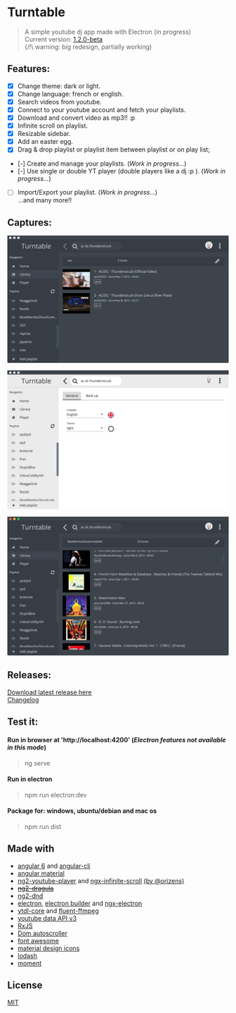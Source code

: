 # Turntable

> A simple youtube dj app made with Electron (in progress)  
> Current version: [1.2.0-beta](https://github.com/radiium/turntable/releases)  
> (/!\ warning: big redesign, partially working)  
  
## Features:  
- [x] Change theme: dark or light.  
- [x] Change language: french or english.  
- [x] Search videos from youtube.  
- [x] Connect to your youtube account and fetch your playlists.
- [x] Download and convert video as mp3!! :p  
- [x] Infinite scroll on playlist.  
- [x] Resizable sidebar.  
- [x] Add an easter egg.  
- [x] Drag & drop playlist or playlist item between playlist or on play list;  
- [-] Create and manage your playlists. (*Work in progress...*)  
- [-] Use single or double YT player (double players like a dj :p ). (*Work in progress...*)  
- [ ] Import/Export your playlist. (*Work in progress...*)  
...and many more!!  

## Captures:  
![Capture 1](/captures/v1/cap1.png)  

![Capture 2](/captures/v1/cap2.png)  

![Capture 3](/captures/v1/cap3.png)  

## Releases:  

[Download latest release here](https://github.com/radiium/turntable/releases)  
[Changelog](/CHANGELOG.md)  


## Test it:  

#### Run in browser at 'http://localhost:4200' (*Electron features not available in this mode*)  
> ng serve   

#### Run in electron  
> npm run electron:dev  

#### Package for: windows, ubuntu/debian and mac os  
> npm run dist  


## Made with  

- [angular 6](https://angular.io/) and [angular-cli](https://github.com/angular/angular-cli)  
- [angular material](https://material.angular.io/)  
- [ng2-youtube-player](https://github.com/orizens/ng2-youtube-player) and [ngx-infinite-scroll](https://github.com/orizens/ngx-infinite-scroll) [(by @orizens)](http://orizens.com/)  
- ~~[ng2-dragula](https://github.com/valor-software/ng2-dragula)~~  
- [ng2-dnd](https://github.com/gnucoop/ng2-dnd)  
- [electron](https://electron.atom.io/), [electron builder](https://github.com/electron-userland/electron-builder/) and [ngx-electron](https://github.com/ThorstenHans/ngx-electron)  
- [ytdl-core](https://github.com/fent/node-ytdl-core) and [fluent-ffmpeg](https://github.com/fent/node-ytdl-core)  
- [youtube data API v3](https://developers.google.com/youtube/v3/)  
- [RxJS](http://reactivex.io/rxjs/)  
- [Dom autoscroller](https://github.com/hollowdoor/dom_autoscroller)  
- [font awesome](http://fontawesome.io/)  
- [material design icons](https://materialdesignicons.com/)  
- [lodash](https://lodash.com/)  
- [moment](https://momentjs.com/)  

## License  
  
[MIT](LICENCE.md)  

